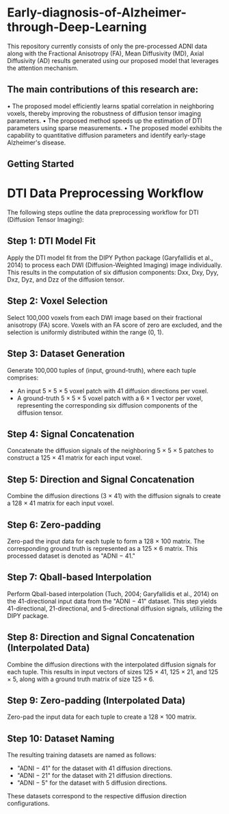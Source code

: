# Early-diagnosis-of-Alzheimer-through-Deep-Learning

This repository currently consists of only the pre-processed ADNI data along with the Fractional Anisotropy (FA), Mean Diffusivity (MD), Axial Diffusivity (AD) results generated using our proposed model that leverages the attention mechanism.


## The main contributions of this research are:
• The proposed model efficiently learns spatial correlation in neighboring voxels, thereby improving the robustness of diffusion tensor imaging parameters.
• The proposed method speeds up the estimation of DTI parameters using sparse measurements.
• The proposed model exhibits the capability to quantitative diffusion parameters and identify early-stage Alzheimer's disease.


## Getting Started

# DTI Data Preprocessing Workflow

The following steps outline the data preprocessing workflow for DTI (Diffusion Tensor Imaging):

## Step 1: DTI Model Fit
Apply the DTI model fit from the DIPY Python package (Garyfallidis et al., 2014) to process each DWI (Diffusion-Weighted Imaging) image individually. This results in the computation of six diffusion components: Dxx, Dxy, Dyy, Dxz, Dyz, and Dzz of the diffusion tensor.

## Step 2: Voxel Selection
Select 100,000 voxels from each DWI image based on their fractional anisotropy (FA) score. Voxels with an FA score of zero are excluded, and the selection is uniformly distributed within the range (0, 1).

## Step 3: Dataset Generation
Generate 100,000 tuples of (input, ground-truth), where each tuple comprises:
- An input 5 × 5 × 5 voxel patch with 41 diffusion directions per voxel.
- A ground-truth 5 × 5 × 5 voxel patch with a 6 × 1 vector per voxel, representing the corresponding six diffusion components of the diffusion tensor.

## Step 4: Signal Concatenation
Concatenate the diffusion signals of the neighboring 5 × 5 × 5 patches to construct a 125 × 41 matrix for each input voxel.

## Step 5: Direction and Signal Concatenation
Combine the diffusion directions (3 × 41) with the diffusion signals to create a 128 × 41 matrix for each input voxel.

## Step 6: Zero-padding
Zero-pad the input data for each tuple to form a 128 × 100 matrix. The corresponding ground truth is represented as a 125 × 6 matrix. This processed dataset is denoted as "ADNI − 41."

## Step 7: Qball-based Interpolation
Perform Qball-based interpolation (Tuch, 2004; Garyfallidis et al., 2014) on the 41-directional input data from the "ADNI − 41" dataset. This step yields 41-directional, 21-directional, and 5-directional diffusion signals, utilizing the DIPY package.

## Step 8: Direction and Signal Concatenation (Interpolated Data)
Combine the diffusion directions with the interpolated diffusion signals for each tuple. This results in input vectors of sizes 125 × 41, 125 × 21, and 125 × 5, along with a ground truth matrix of size 125 × 6.

## Step 9: Zero-padding (Interpolated Data)
Zero-pad the input data for each tuple to create a 128 × 100 matrix.

## Step 10: Dataset Naming
The resulting training datasets are named as follows:
- "ADNI − 41" for the dataset with 41 diffusion directions.
- "ADNI − 21" for the dataset with 21 diffusion directions.
- "ADNI − 5" for the dataset with 5 diffusion directions.

These datasets correspond to the respective diffusion direction configurations.



